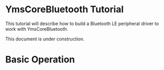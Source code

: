 
# YmsCoreBluetooth Tutorial

This tutorial will describe how to build a Bluetooth LE peripheral driver to work with YmsCoreBluetooth.

This document is under construction.

# Basic Operation
















